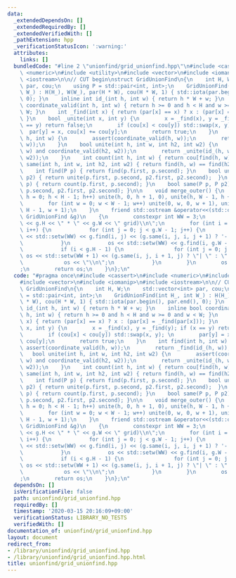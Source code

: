 ```yaml
---
data:
  _extendedDependsOn: []
  _extendedRequiredBy: []
  _extendedVerifiedWith: []
  _pathExtension: hpp
  _verificationStatusIcon: ':warning:'
  attributes:
    links: []
  bundledCode: "#line 2 \"unionfind/grid_unionfind.hpp\"\n#include <cassert>\n#include\
    \ <numeric>\n#include <utility>\n#include <vector>\n#include <iomanip>\n#include\
    \ <iostream>\n\n// CUT begin\nstruct GridUnionFind\n{\n    int H, W;\n    std::vector<int>\
    \ par, cou;\n    using P = std::pair<int, int>;\n    GridUnionFind(int H_, int\
    \ W_) : H(H_), W(W_), par(H * W), cou(H * W, 1) { std::iota(par.begin(), par.end(),\
    \ 0); }\n    inline int id_(int h, int w) { return h * W + w; }\n    inline bool\
    \ coordinate_valid(int h, int w) { return h >= 0 and h < H and w >= 0 and w <\
    \ W; }\n    int _find(int x) { return (par[x] == x) ? x : (par[x] = _find(par[x]));\
    \ }\n    bool _unite(int x, int y) {\n        x = _find(x), y = _find(y); if (x\
    \ == y) return false;\n        if (cou[x] < cou[y]) std::swap(x, y); \n      \
    \  par[y] = x, cou[x] += cou[y];\n        return true;\n    }\n    int find(int\
    \ h, int w) {\n        assert(coordinate_valid(h, w));\n        return _find(id_(h,\
    \ w));\n    }\n    bool unite(int h, int w, int h2, int w2) {\n        assert(coordinate_valid(h,\
    \ w) and coordinate_valid(h2, w2));\n        return _unite(id_(h, w), id_(h2,\
    \ w2));\n    }\n    int count(int h, int w) { return cou[find(h, w)]; }\n    bool\
    \ same(int h, int w, int h2, int w2) { return find(h, w) == find(h2, w2); }\n\n\
    \    int find(P p) { return find(p.first, p.second); }\n    bool unite(P p, P\
    \ p2) { return unite(p.first, p.second, p2.first, p2.second);  }\n    int count(P\
    \ p) { return count(p.first, p.second); }\n    bool same(P p, P p2) { return same(p.first,\
    \ p.second, p2.first, p2.second); }\n\n    void merge_outer() {\n        for (int\
    \ h = 0; h < H - 1; h++) unite(h, 0, h + 1, 0), unite(h, W - 1, h + 1, W - 1);\n\
    \        for (int w = 0; w < W - 1; w++) unite(0, w, 0, w + 1), unite(H - 1, w,\
    \ H - 1, w + 1);\n    }\n    friend std::ostream &operator<<(std::ostream &os,\
    \ GridUnionFind &g)\n    {\n        constexpr int WW = 3;\n        os << \"[(\"\
    \ << g.H << \" * \" << g.W << \" grid)\\n\";\n        for (int i = 0; i < g.H;\
    \ i++) {\n            for (int j = 0; j < g.W - 1; j++) {\n                os\
    \ << std::setw(WW) << g.find(i, j) << (g.same(i, j, i, j + 1) ? '-' : ' ');\n\
    \            }\n            os << std::setw(WW) << g.find(i, g.W - 1) << '\\n';\n\
    \            if (i < g.H - 1) {\n                for (int j = 0; j < g.W; j++)\
    \ os << std::setw(WW + 1) << (g.same(i, j, i + 1, j) ? \"| \" : \"  \");\n   \
    \             os << \"\\n\";\n            }\n        }\n        os << \"]\\n\"\
    ;\n        return os;\n    }\n};\n"
  code: "#pragma once\n#include <cassert>\n#include <numeric>\n#include <utility>\n\
    #include <vector>\n#include <iomanip>\n#include <iostream>\n\n// CUT begin\nstruct\
    \ GridUnionFind\n{\n    int H, W;\n    std::vector<int> par, cou;\n    using P\
    \ = std::pair<int, int>;\n    GridUnionFind(int H_, int W_) : H(H_), W(W_), par(H\
    \ * W), cou(H * W, 1) { std::iota(par.begin(), par.end(), 0); }\n    inline int\
    \ id_(int h, int w) { return h * W + w; }\n    inline bool coordinate_valid(int\
    \ h, int w) { return h >= 0 and h < H and w >= 0 and w < W; }\n    int _find(int\
    \ x) { return (par[x] == x) ? x : (par[x] = _find(par[x])); }\n    bool _unite(int\
    \ x, int y) {\n        x = _find(x), y = _find(y); if (x == y) return false;\n\
    \        if (cou[x] < cou[y]) std::swap(x, y); \n        par[y] = x, cou[x] +=\
    \ cou[y];\n        return true;\n    }\n    int find(int h, int w) {\n       \
    \ assert(coordinate_valid(h, w));\n        return _find(id_(h, w));\n    }\n \
    \   bool unite(int h, int w, int h2, int w2) {\n        assert(coordinate_valid(h,\
    \ w) and coordinate_valid(h2, w2));\n        return _unite(id_(h, w), id_(h2,\
    \ w2));\n    }\n    int count(int h, int w) { return cou[find(h, w)]; }\n    bool\
    \ same(int h, int w, int h2, int w2) { return find(h, w) == find(h2, w2); }\n\n\
    \    int find(P p) { return find(p.first, p.second); }\n    bool unite(P p, P\
    \ p2) { return unite(p.first, p.second, p2.first, p2.second);  }\n    int count(P\
    \ p) { return count(p.first, p.second); }\n    bool same(P p, P p2) { return same(p.first,\
    \ p.second, p2.first, p2.second); }\n\n    void merge_outer() {\n        for (int\
    \ h = 0; h < H - 1; h++) unite(h, 0, h + 1, 0), unite(h, W - 1, h + 1, W - 1);\n\
    \        for (int w = 0; w < W - 1; w++) unite(0, w, 0, w + 1), unite(H - 1, w,\
    \ H - 1, w + 1);\n    }\n    friend std::ostream &operator<<(std::ostream &os,\
    \ GridUnionFind &g)\n    {\n        constexpr int WW = 3;\n        os << \"[(\"\
    \ << g.H << \" * \" << g.W << \" grid)\\n\";\n        for (int i = 0; i < g.H;\
    \ i++) {\n            for (int j = 0; j < g.W - 1; j++) {\n                os\
    \ << std::setw(WW) << g.find(i, j) << (g.same(i, j, i, j + 1) ? '-' : ' ');\n\
    \            }\n            os << std::setw(WW) << g.find(i, g.W - 1) << '\\n';\n\
    \            if (i < g.H - 1) {\n                for (int j = 0; j < g.W; j++)\
    \ os << std::setw(WW + 1) << (g.same(i, j, i + 1, j) ? \"| \" : \"  \");\n   \
    \             os << \"\\n\";\n            }\n        }\n        os << \"]\\n\"\
    ;\n        return os;\n    }\n};\n"
  dependsOn: []
  isVerificationFile: false
  path: unionfind/grid_unionfind.hpp
  requiredBy: []
  timestamp: '2020-03-15 20:16:09+09:00'
  verificationStatus: LIBRARY_NO_TESTS
  verifiedWith: []
documentation_of: unionfind/grid_unionfind.hpp
layout: document
redirect_from:
- /library/unionfind/grid_unionfind.hpp
- /library/unionfind/grid_unionfind.hpp.html
title: unionfind/grid_unionfind.hpp
---
```

